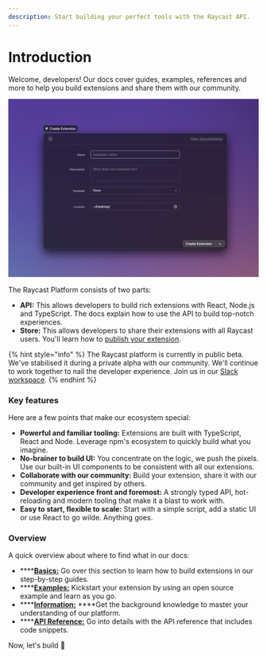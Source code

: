 ```yaml
---
description: Start building your perfect tools with the Raycast API.
---
```


# Introduction

Welcome, developers! Our docs cover guides, examples, references and more to help you build extensions and share them with our community.

![](.gitbook/assets/cleanshot-2021-09-28-at-3.07.26-2x.png)

The Raycast Platform consists of two parts:

* **API:** This allows developers to build rich extensions with React, Node.js and TypeScript. The docs explain how to use the API to build top-notch experiences.
* **Store:** This allows developers to share their extensions with all Raycast users. You'll learn how to [publish your extension](basics/publish-an-extension.md).

{% hint style="info" %}
The Raycast platform is currently in public beta. We've stabilised it during a private alpha with our community. We'll continue to work together to nail the developer experience. Join us in our [Slack workspace](https://raycast.com/community).
{% endhint %}

### Key features

Here are a few points that make our ecosystem special:

* **Powerful and familiar tooling:** Extensions are built with TypeScript, React and Node. Leverage npm's ecosystem to quickly build what you imagine.
* **No-brainer to build UI:** You concentrate on the logic, we push the pixels. Use our built-in UI components to be consistent with all our extensions. 
* **Collaborate with our community:** Build your extension, share it with our community and get inspired by others. 
* **Developer experience front and foremost:** A strongly typed API, hot-reloading and modern tooling that make it a blast to work with.
* **Easy to start, flexible to scale:** Start with a simple script, add a static UI or use React to go wilde. Anything goes.

### Overview

A quick overview about where to find what in our docs: 

* \*\*\*\*[**Basics:**](basics/getting-started.md) Go over this section to learn how to build extensions in our step-by-step guides.
* \*\*\*\*[**Examples:**](examples/todo-list.md) Kickstart your extension by using an open source example and learn as you go.
* \*\*\*\*[**Information:**](information/cli.md) ****Get the background knowledge to master your understanding of our platform.
* \*\*\*\*[**API Reference:**](api-reference/clipboard.md) Go into details with the API reference that includes code snippets.

Now, let's build 💪

